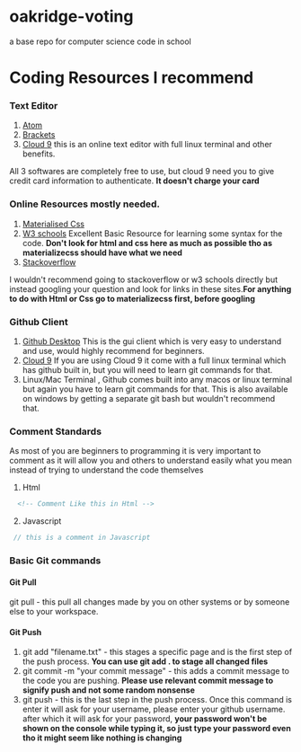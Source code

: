 # oakridge-voting
a base repo for computer science code in school

# Coding Resources I recommend

### Text Editor
1. [Atom](http://atom.io)
2. [Brackets](http://brackets.io/)
3. [Cloud 9](http://c9.io) this is an online text editor with full linux terminal and other benefits.

All 3 softwares are completely free to use, but cloud 9 need you to give credit card information to authenticate. **It doesn't charge your card**

### Online Resources mostly needed.

1. [Materialised Css](http://materializecss.com/)
2. [W3 schools](https://www.w3schools.com) Excellent Basic Resource for learning some syntax for the code. **Don't look for html and css here as much as possible tho as materializecss should have what we need**
3. [Stackoverflow](https://stackoverflow.com/)

I wouldn't recommend going to stackoverflow or w3 schools directly but instead googling your question and look for links in these sites.**For anything to do with Html or Css go to materializecss first, before googling**


### Github Client
1. [Github Desktop](https://desktop.github.com/) This is the gui client which is very easy to understand and use, would highly recommend for beginners.
2. [Cloud 9](http://c9.io) If you are using Cloud 9 it come with a full linux terminal which has github built in, but you will need to learn git commands for that.
3. Linux/Mac Terminal , Github comes built into any macos or linux terminal but again you have to learn git commands for that. This is also available on windows by getting a separate git bash but wouldn't recommend that.

### Comment Standards
As most of you are beginners to programming it is very important to comment as it will allow you and others to understand easily what you mean instead of trying to understand the code themselves
1. Html
```Html
  <!-- Comment Like this in Html -->
```

2. Javascript
```Javascript
 // this is a comment in Javascript
```

### Basic Git commands
#### Git Pull
 git pull - this pull all changes made by you on other systems or by someone else to your workspace.
#### Git Push
1. git add "filename.txt" - this stages a specific page and is the first step of the push process. **You can use git add . to stage all changed files**
2. git commit -m "your commit message" - this adds a commit message to the code you are pushing. **Please use relevant commit message to signify push and not some random nonsense**
3. git push - this is the last step in the push process. Once this command is enter it will ask for your username, please enter your github username. after which it will ask for your password, **your password won't be shown on the console while typing it, so just type your password even tho it might seem like nothing is changing**
